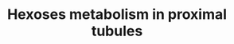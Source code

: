 ---
annotations:
- id: PW:0000002
  parent: classic metabolic pathway
  type: Pathway Ontology
  value: classic metabolic pathway
- id: PW:0000005
  parent: classic metabolic pathway
  type: Pathway Ontology
  value: carbohydrate metabolic pathway
- id: DOID:0014667
  parent: disease of metabolism
  type: Disease Ontology
  value: disease of metabolism
- id: DOID:0060158
  parent: disease of metabolism
  type: Disease Ontology
  value: acquired metabolic disease
- id: DOID:655
  parent: genetic disease
  type: Disease Ontology
  value: inherited metabolic disorder
- id: PW:0000025
  parent: classic metabolic pathway
  type: Pathway Ontology
  value: glycolysis/gluconeogenesis pathway
- id: CL:0002306
  parent: animal cell
  type: Cell Type Ontology
  value: epithelial cell of proximal tubule
authors:
- AgustinGV
- AlexanderPico
- MaintBot
- Khanspers
- DeSl
- Elisson nl
- Egonw
description: This pathways features carbohydrates metabolism in proximal tubules,
  and is ment to be used to visualize RNA chip expression data.
last-edited: 2019-12-04
organisms:
- Rattus norvegicus
redirect_from:
- /index.php/Pathway:WP3916
- /instance/WP3916
- /instance/WP3916_rr123359
revision: r123359
schema-jsonld:
- '@context': https://schema.org/
  '@id': https://wikipathways.github.io/pathways/WP3916.html
  '@type': Dataset
  creator:
    '@type': Organization
    name: WikiPathways
  description: This pathways features carbohydrates metabolism in proximal tubules,
    and is ment to be used to visualize RNA chip expression data.
  keywords:
  - 1,3BP-Glycerate
  - 2P-Glycerate
  - 3P-Glycerate
  - Acetyl-CoA
  - Acly
  - Akr1b1
  - Aldoa
  - Aldob
  - Aldoc
  - Aspartate
  - Citrate
  - Cs
  - Dihydroxyacetone-P
  - Dlat
  - Dld
  - Eno1
  - Eno2
  - Eno3
  - Fbp1
  - Fructose
  - Fructose 6P
  - Fructose-1,6BP
  - Fructose-1-P
  - G6pc
  - Gapdh
  - Glucose
  - Glucose-6P
  - Glyceraldehyde 3P
  - Glyderaldehyde
  - Got1
  - Got2
  - Gpi
  - Hk1
  - Khk
  - Lactate
  - Ldha
  - Ldhb
  - Malate
  - Mdh1
  - Mdh2
  - Mpc1
  - Oxalacetate
  - P-enolpyruvate
  - Pc
  - Pck1
  - Pdha1
  - Pdha2
  - Pdhb
  - Pdhx
  - Pdk1
  - Pdk2
  - Pdk3
  - Pdk4
  - Pdp1
  - Pdp2
  - Pfkl
  - Pfkm
  - Pfkp
  - Pgam1
  - Pgam2
  - Pgk1
  - Pgk2
  - Pklr
  - Pkm
  - Pyruvate
  - Slc2a2
  - Slc2a5
  - Slc5a1
  - Slc5a10
  - Slc5a2
  - Slc5a9
  - Sorbitol
  - Sord
  - Tkfc
  - Tpi1
  - mpc2
  license: CC0
  name: Hexoses metabolism in proximal tubules
seo: CreativeWork
title: Hexoses metabolism in proximal tubules
wpid: WP3916
---